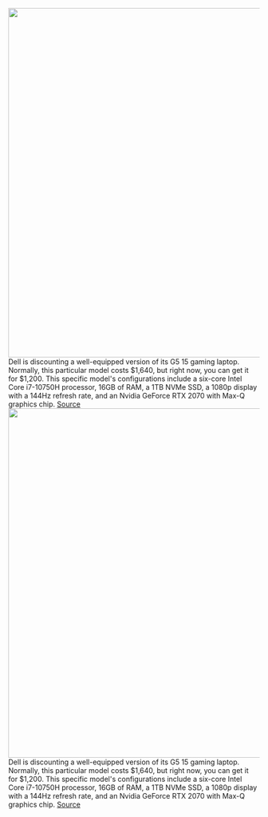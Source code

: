 <img src='https://cdn.vox-cdn.com/thumbor/4_YKLgwiXqNHEBE0DIHWu5zm_KQ=/0x0:2040x1360/1200x800/filters:focal(857x517:1183x843)/cdn.vox-cdn.com/uploads/chorus_image/image/67672736/cfaulkner_200714_4098_0010.0.0.jpg' width='700px' /><br/>
Dell is discounting a well-equipped version of its G5 15 gaming laptop. Normally, this particular model costs $1,640, but right now, you can get it for $1,200. This specific model's configurations include a six-core Intel Core i7-10750H processor, 16GB of RAM, a 1TB NVMe SSD, a 1080p display with a 144Hz refresh rate, and an Nvidia GeForce RTX 2070 with Max-Q graphics chip.
<a href='https://www.theverge.com/good-deals/2020/10/22/21528504/dells-g5-15-gaming-laptop-nvidia-rtx-2070-tenth-gen-intel-core-i7-good-deal-discount'> Source <a/><img src='https://cdn.vox-cdn.com/thumbor/4_YKLgwiXqNHEBE0DIHWu5zm_KQ=/0x0:2040x1360/1200x800/filters:focal(857x517:1183x843)/cdn.vox-cdn.com/uploads/chorus_image/image/67672736/cfaulkner_200714_4098_0010.0.0.jpg' width='700px' /><br/>
Dell is discounting a well-equipped version of its G5 15 gaming laptop. Normally, this particular model costs $1,640, but right now, you can get it for $1,200. This specific model's configurations include a six-core Intel Core i7-10750H processor, 16GB of RAM, a 1TB NVMe SSD, a 1080p display with a 144Hz refresh rate, and an Nvidia GeForce RTX 2070 with Max-Q graphics chip.
<a href='https://www.theverge.com/good-deals/2020/10/22/21528504/dells-g5-15-gaming-laptop-nvidia-rtx-2070-tenth-gen-intel-core-i7-good-deal-discount'> Source <a/>